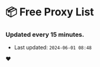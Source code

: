 # :package: Free Proxy List
### Updated every 15 minutes.

- Last updated: `2024-06-01 08:48`

:heart:
